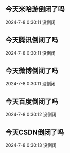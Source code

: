 ## 今天米哈游倒闭了吗

2024-7-8 0:30:11 没倒闭

## 今天腾讯倒闭了吗

2024-7-8 0:30:11 没倒闭

## 今天微博倒闭了吗

2024-7-8 0:30:11 没倒闭

## 今天百度倒闭了吗

2024-7-8 0:30:12 没倒闭

## 今天CSDN倒闭了吗

2024-7-8 0:30:13 没倒闭

